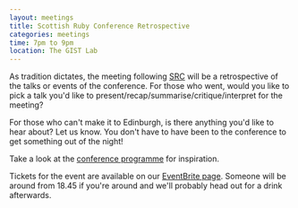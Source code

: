 ```yaml
---
layout: meetings
title: Scottish Ruby Conference Retrospective
categories: meetings
time: 7pm to 9pm
location: The GIST Lab
---
```



As tradition dictates, the meeting following [SRC](http://scottishrubyconference.com/) will be a retrospective of the talks or events of the conference. For those who went, would you like to pick a talk you'd like to present/recap/summarise/critique/interpret for the meeting?

For those who can't make it to Edinburgh, is there anything you'd like to hear about? Let us know. You don't have to have been to the conference to get something out of the night!

Take a look at the [conference programme](http://programme.scottishrubyconference.com/schedule) for inspiration.

Tickets for the event are available on our [EventBrite page](http://sheffieldruby1207.eventbrite.com/). Someone will be around from 18.45 if
you're around and we'll probably head out for a drink afterwards.

